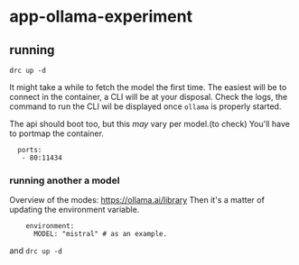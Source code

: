 # app-ollama-experiment
## running
```
drc up -d
```
It might take a while to fetch the model the first time.
The easiest will be to connect in the container, a CLI will be at your disposal.
Check the logs, the command to run the CLI wil be displayed once `ollama` is properly started.

The api should boot too, but this *may* vary per model.(to check) You'll have to portmap the container.
```
  ports:
   - 80:11434
```
### running another  a model
Overview of the modes: https://ollama.ai/library
Then it's a matter of updating the environment variable.
```
    environment:
      MODEL: "mistral" # as an example.
```
and `drc up -d`
